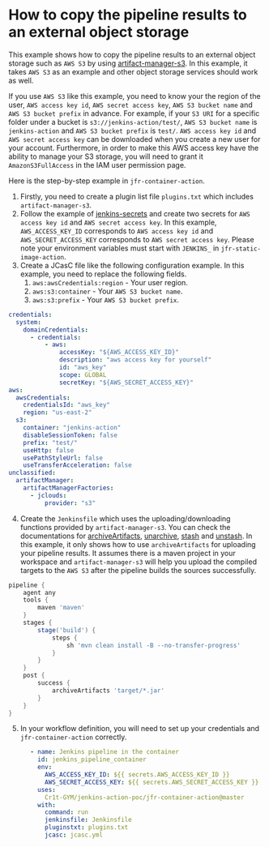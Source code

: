 # How to copy the pipeline results to an external object storage

This example shows how to copy the pipeline results to an external object storage such as `AWS S3` by using
[artifact-manager-s3](https://plugins.jenkins.io/artifact-manager-s3/). In this example, it takes `AWS S3` as an example
and other object storage services should work as well.

If you use `AWS S3` like this example, you need to know your the region of the user, `AWS access key id`, `AWS secret access key`, 
`AWS S3 bucket name` and `AWS S3 bucket prefix` in advance. For example, if your `S3 URI` for a specific folder under a 
bucket is `s3://jenkins-action/test/`, `AWS S3 bucket name` is `jenkins-action` and `AWS S3 bucket prefix` is `test/`.
`AWS access key id` and `AWS secret access key` can be downloaded when you create a new user for your account.
Furthermore, in order to make this AWS access key have the ability to manage your S3 storage,
you will need to grant it `AmazonS3FullAccess` in the IAM user permission page.

Here is the step-by-step example in `jfr-container-action`.
1. Firstly, you need to create a plugin list file `plugins.txt` which includes `artifact-manager-s3`.
2. Follow the example of [jenkins-secrets](../jenkins-secrets) and create two secrets for `AWS access key id` and `AWS secret access key`.
In this example, `AWS_ACCESS_KEY_ID` corresponds to `AWS access key id` and `AWS_SECRET_ACCESS_KEY` corresponds to `AWS secret access key`.
Please note your environment variables must start with `JENKINS_` in `jfr-static-image-action`.
3. Create a JCasC file like the following configuration example. In this example, you need to replace the following fields.
    1. `aws:awsCredentials:region` - Your user region.
    2. `aws:s3:container` - Your `AWS S3 bucket name`.
    3. `aws:s3:prefix` - Your `AWS S3 bucket prefix`.
```yaml
credentials:
  system:
    domainCredentials:
      - credentials:
          - aws:
              accessKey: "${AWS_ACCESS_KEY_ID}"
              description: "aws access key for yourself"
              id: "aws_key"
              scope: GLOBAL
              secretKey: "${AWS_SECRET_ACCESS_KEY}"
aws:
  awsCredentials:
    credentialsId: "aws_key"
    region: "us-east-2"
  s3:
    container: "jenkins-action"
    disableSessionToken: false
    prefix: "test/"
    useHttp: false
    usePathStyleUrl: false
    useTransferAcceleration: false
unclassified:
  artifactManager:
    artifactManagerFactories:
      - jclouds:
          provider: "s3"
```
4. Create the `Jenkinsfile` which uses the uploading/downloading functions provided by `artifact-manager-s3`.
You can check the documentations for [archiveArtifacts](https://www.jenkins.io/doc/pipeline/steps/core/#archiveartifacts-archive-the-artifacts),
[unarchive](https://www.jenkins.io/doc/pipeline/steps/workflow-basic-steps/#unarchive-copy-archived-artifacts-into-the-workspace),
[stash](https://www.jenkins.io/doc/pipeline/steps/workflow-basic-steps/#stash-stash-some-files-to-be-used-later-in-the-build) and 
[unstash](https://www.jenkins.io/doc/pipeline/steps/workflow-basic-steps/#unstash-restore-files-previously-stashed).
In this example, it only shows how to use `archiveArtifacts` for uploading your pipeline results.
It assumes there is a maven project in your workspace and `artifact-manager-s3` will help you upload the compiled targets to the `AWS S3` after
the pipeline builds the sources successfully.
```groovy
pipeline {
    agent any
    tools {
        maven 'maven'
    }
    stages {
        stage('build') {
            steps {
                sh 'mvn clean install -B --no-transfer-progress'
            }
        }
    }
    post {
        success {
            archiveArtifacts 'target/*.jar'
        }
    }
}
```
5. In your workflow definition, you will need to set up your credentials and `jfr-container-action` correctly.
```yaml
      - name: Jenkins pipeline in the container
        id: jenkins_pipeline_container
        env:
          AWS_ACCESS_KEY_ID: ${{ secrets.AWS_ACCESS_KEY_ID }}
          AWS_SECRET_ACCESS_KEY: ${{ secrets.AWS_SECRET_ACCESS_KEY }}
        uses:
          Cr1t-GYM/jenkins-action-poc/jfr-container-action@master
        with:
          command: run
          jenkinsfile: Jenkinsfile
          pluginstxt: plugins.txt
          jcasc: jcasc.yml
```

